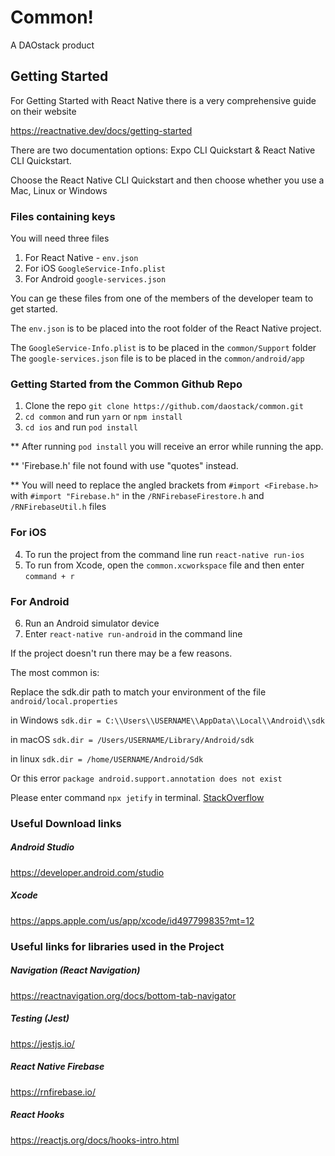 # Common!

A DAOstack product

## Getting Started
For Getting Started with React Native there is a very comprehensive guide on their website

https://reactnative.dev/docs/getting-started

There are two documentation options: Expo CLI Quickstart & React Native CLI Quickstart.

Choose the React Native CLI Quickstart and then choose whether you use a Mac, Linux or Windows

### Files containing keys

You will need three files
 1. For React Native - `env.json`
 2. For iOS `GoogleService-Info.plist`
 3. For Android `google-services.json`

You can ge these files from one of the members of the developer team to get started.

The `env.json` is to be placed into the root folder of the React Native project.

The `GoogleService-Info.plist` is to be placed in the `common/Support` folder
The `google-services.json` file is to be placed in the `common/android/app`

### Getting Started from the Common Github Repo

1. Clone the repo `git clone https://github.com/daostack/common.git`
2. `cd common` and run `yarn` or `npm install`
3. `cd ios` and run `pod install`

** After running `pod install` you will receive an error while running the app.

** 'Firebase.h' file not found with <angled> use "quotes" instead.

** You will need to replace the angled brackets from `#import <Firebase.h>` with `#import "Firebase.h"` in the `/RNFirebaseFirestore.h` and `/RNFirebaseUtil.h` files

### For iOS

4. To run the project from the command line run `react-native run-ios`
5. To run from Xcode, open the `common.xcworkspace` file and then enter `command + r`

### For Android

6. Run an Android simulator device
7. Enter `react-native run-android` in the command line

If the project doesn't run there may be a few reasons.

The most common is:

Replace the sdk.dir path to match your environment of the file `android/local.properties`

in Windows `sdk.dir = C:\\Users\\USERNAME\\AppData\\Local\\Android\\sdk`

in macOS `sdk.dir = /Users/USERNAME/Library/Android/sdk`

in linux `sdk.dir = /home/USERNAME/Android/Sdk`

Or this error `package android.support.annotation does not exist`

Please enter command `npx jetify` in terminal. [StackOverflow](https://stackoverflow.com/questions/53235525/issues-using-androidx-and-react-native)

### Useful Download links

##### Android Studio
https://developer.android.com/studio

##### Xcode
https://apps.apple.com/us/app/xcode/id497799835?mt=12

### Useful links for libraries used in the Project

##### Navigation (React Navigation)
https://reactnavigation.org/docs/bottom-tab-navigator

##### Testing (Jest)
https://jestjs.io/

##### React Native Firebase
https://rnfirebase.io/

##### React Hooks
https://reactjs.org/docs/hooks-intro.html



